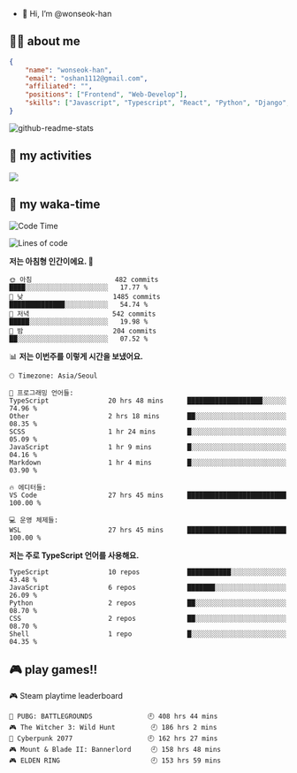 - 👋 Hi, I’m @wonseok-han

## 🤷‍♂️ about me
```json
{
    "name": "wonseok-han",
    "email": "oshan1112@gmail.com",
    "affiliated": "",
    "positions": ["Frontend", "Web-Develop"],
    "skills": ["Javascript", "Typescript", "React", "Python", "Django", "SQL", "Docker", "Git"]
}
```

![github-readme-stats](https://github-readme-stats.vercel.app/api?username=wonseok-han&show_icons=true&theme=dracula&include_all_commits=true&count_private=true&custom_title=wonseok-han%27s%20GitHub%20Stats)

<!---
wonseok-han/wonseok-han is a ✨ special ✨ repository because its `README.md` (this file) appears on your GitHub profile.
You can click the Preview link to take a look at your changes.
--->

## 🤔 my activities

<!-- ![](https://github-readme-stats.vercel.app/api?username=wonseok-han&show_icons=true&theme=dracula&include_all_commits=true&custom_title=wonseok-han%27s%20Github%20Stats) -->

![](http://github-profile-summary-cards.vercel.app/api/cards/profile-details?username=wonseok-han&theme=dracula)

## 📃 my waka-time

<!--START_SECTION:waka-->
![Code Time](http://img.shields.io/badge/Code%20Time-1%2C332%20hrs%2025%20mins-blue)

![Lines of code](https://img.shields.io/badge/%EC%A0%80%EB%8A%94%20%EC%97%AC%ED%83%9C%EA%B9%8C%EC%A7%80%20-19.3%20million%20%EC%A4%84%EC%9D%98%20%EC%BD%94%EB%93%9C%EB%A5%BC%20%EC%9E%91%EC%84%B1%ED%96%88%EC%96%B4%EC%9A%94.-blue)

**저는 아침형 인간이에요. 🐤** 

```text
🌞 아침                     482 commits         ████░░░░░░░░░░░░░░░░░░░░░   17.77 % 
🌆 낮　                     1485 commits        ██████████████░░░░░░░░░░░   54.74 % 
🌃 저녁                     542 commits         █████░░░░░░░░░░░░░░░░░░░░   19.98 % 
🌙 밤　                     204 commits         ██░░░░░░░░░░░░░░░░░░░░░░░   07.52 % 
```


📊 **저는 이번주를 이렇게 시간을 보냈어요.** 

```text
🕑︎ Timezone: Asia/Seoul

💬 프로그래밍 언어들: 
TypeScript               20 hrs 48 mins      ███████████████████░░░░░░   74.96 % 
Other                    2 hrs 18 mins       ██░░░░░░░░░░░░░░░░░░░░░░░   08.35 % 
SCSS                     1 hr 24 mins        █░░░░░░░░░░░░░░░░░░░░░░░░   05.09 % 
JavaScript               1 hr 9 mins         █░░░░░░░░░░░░░░░░░░░░░░░░   04.16 % 
Markdown                 1 hr 4 mins         █░░░░░░░░░░░░░░░░░░░░░░░░   03.90 % 

🔥 에디터들: 
VS Code                  27 hrs 45 mins      █████████████████████████   100.00 % 

💻 운영 체제들: 
WSL                      27 hrs 45 mins      █████████████████████████   100.00 % 
```

**저는 주로 TypeScript 언어를 사용해요.** 

```text
TypeScript               10 repos            ███████████░░░░░░░░░░░░░░   43.48 % 
JavaScript               6 repos             ███████░░░░░░░░░░░░░░░░░░   26.09 % 
Python                   2 repos             ██░░░░░░░░░░░░░░░░░░░░░░░   08.70 % 
CSS                      2 repos             ██░░░░░░░░░░░░░░░░░░░░░░░   08.70 % 
Shell                    1 repo              █░░░░░░░░░░░░░░░░░░░░░░░░   04.35 % 
```




<!--END_SECTION:waka-->

## 🎮 play games!!

<!-- steam-box start -->
🎮 Steam playtime leaderboard
```text
🍳 PUBG: BATTLEGROUNDS              🕘 408 hrs 44 mins
🎮 The Witcher 3: Wild Hunt         🕘 186 hrs 2 mins
🦾 Cyberpunk 2077                   🕘 162 hrs 27 mins
🎮 Mount & Blade II: Bannerlord     🕘 158 hrs 48 mins
🎮 ELDEN RING                       🕘 153 hrs 59 mins
```
<!-- Powered by https://github.com/YouEclipse/steam-box . -->
<!-- steam-box end -->
